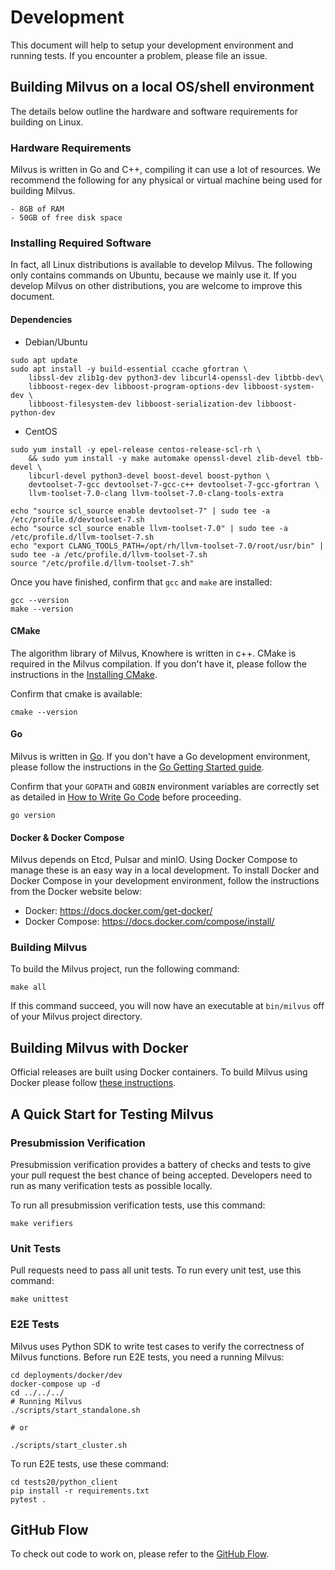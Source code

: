 # Development

This document will help to setup your development environment and running tests. If you encounter a problem, please file an issue.

## Building Milvus on a local OS/shell environment

The details below outline the hardware and software requirements for building on Linux.

### Hardware Requirements

Milvus is written in Go and C++, compiling it can use a lot of resources. We recommend the following for any physical or virtual machine being used for building Milvus.

```
- 8GB of RAM
- 50GB of free disk space
```

### Installing Required Software

In fact, all Linux distributions is available to develop Milvus. The following only contains commands on Ubuntu, because we mainly use it. If you develop Milvus on other distributions, you are welcome to improve this document.

#### Dependencies
- Debian/Ubuntu

```shell
sudo apt update
sudo apt install -y build-essential ccache gfortran \
    libssl-dev zlib1g-dev python3-dev libcurl4-openssl-dev libtbb-dev\
    libboost-regex-dev libboost-program-options-dev libboost-system-dev \
    libboost-filesystem-dev libboost-serialization-dev libboost-python-dev
```

- CentOS

```shell
sudo yum install -y epel-release centos-release-scl-rh \
    && sudo yum install -y make automake openssl-devel zlib-devel tbb-devel \
    libcurl-devel python3-devel boost-devel boost-python \
    devtoolset-7-gcc devtoolset-7-gcc-c++ devtoolset-7-gcc-gfortran \
    llvm-toolset-7.0-clang llvm-toolset-7.0-clang-tools-extra

echo "source scl_source enable devtoolset-7" | sudo tee -a /etc/profile.d/devtoolset-7.sh
echo "source scl_source enable llvm-toolset-7.0" | sudo tee -a /etc/profile.d/llvm-toolset-7.sh
echo "export CLANG_TOOLS_PATH=/opt/rh/llvm-toolset-7.0/root/usr/bin" | sudo tee -a /etc/profile.d/llvm-toolset-7.sh
source "/etc/profile.d/llvm-toolset-7.sh"
```

Once you have finished, confirm that `gcc` and `make` are installed:

```shell
gcc --version
make --version
```

#### CMake

The algorithm library of Milvus, Knowhere is written in c++. CMake is required in the Milvus compilation. If you don't have it, please follow the instructions in the [Installing CMake](https://cmake.org/install/).

Confirm that cmake is available:

```shell
cmake --version
```

#### Go

Milvus is written in [Go](http://golang.org/). If you don't have a Go development environment, please follow the instructions in the [Go Getting Started guide](https://golang.org/doc/install).

Confirm that your `GOPATH` and `GOBIN` environment variables are correctly set as detailed in [How to Write Go Code](https://golang.org/doc/code.html) before proceeding.

```shell
go version
```

#### Docker & Docker Compose

Milvus depends on Etcd, Pulsar and minIO. Using Docker Compose to manage these is an easy way in a local development. To install Docker and Docker Compose in your development environment, follow the instructions from the Docker website below:

-   Docker: https://docs.docker.com/get-docker/
-   Docker Compose: https://docs.docker.com/compose/install/

### Building Milvus

To build the Milvus project, run the following command:

```shell
make all
```

If this command succeed, you will now have an executable at `bin/milvus` off of your Milvus project directory.


## Building Milvus with Docker

Official releases are built using Docker containers. To build Milvus using Docker please follow [these instructions](https://github.com/milvus-io/milvus/blob/master/build/README.md).


## A Quick Start for Testing Milvus

### Presubmission Verification

Presubmission verification provides a battery of checks and tests to give your pull request the best chance of being accepted. Developers need to run as many verification tests as possible locally.

To run all presubmission verification tests, use this command:

```shell
make verifiers
```

### Unit Tests

Pull requests need to pass all unit tests. To run every unit test, use this command:

```shell
make unittest
```

### E2E Tests

Milvus uses Python SDK to write test cases to verify the correctness of Milvus functions. Before run E2E tests, you need a running Milvus:

```shell
cd deployments/docker/dev
docker-compose up -d
cd ../../../
# Running Milvus
./scripts/start_standalone.sh

# or

./scripts/start_cluster.sh
```

To run E2E tests, use these command:

```shell
cd tests20/python_client
pip install -r requirements.txt
pytest .
```

## GitHub Flow

To check out code to work on, please refer to the [GitHub Flow](https://guides.github.com/introduction/flow/).